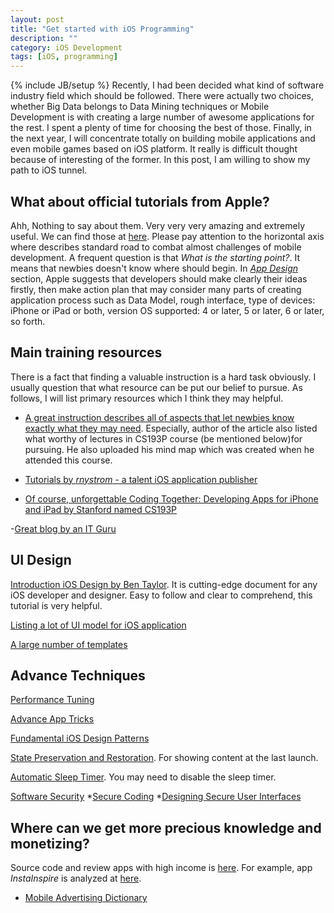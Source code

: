 ```yaml
---
layout: post
title: "Get started with iOS Programming"
description: ""
category: iOS Development
tags: [iOS, programming]
---
```

{% include JB/setup %}
Recently, I had been decided what kind of software industry field which should be followed. There were actually two choices, whether Big Data belongs to Data Mining techniques or Mobile Development is with creating a large number of awesome applications for the rest. I spent a plenty of time for choosing the best of those. Finally, in the next year, I will concentrate totally on building mobile applications and even mobile games based on iOS platform. It really is difficult thought because of interesting of the former. In this post, I am willing to show my path to iOS tunnel.

## What about official tutorials from Apple? 
Ahh, Nothing to say about them. Very very very amazing and extremely useful. We can find those at [here](http://developer.apple.com/library/ios/#referencelibrary/GettingStarted/RoadMapiOS/). Please pay attention to the horizontal axis where describes standard road to combat almost challenges of mobile development.
A frequent question is that *What is the starting point?*. It means that newbies doesn't know where should begin. In [*App Design*](http://developer.apple.com/library/ios/#referencelibrary/GettingStarted/RoadMapiOS/chapters/DesignYourAppwithCare/DesignYourAppWithCare/DesignYourAppWithCare.html) section, Apple suggests that developers should make clearly their ideas firstly, then make action plan that may consider many parts of creating application process such as Data Model, rough interface, type of devices: iPhone or iPad or both, version OS supported: 4 or later, 5 or later, 6 or later, so forth. 

## Main training resources
There is a fact that finding a valuable instruction is a hard task obviously. I usually question that what resource can be put our belief to pursue. As follows, I will list primary resources which I think they may helpful.

- [A great instruction describes all of aspects that let newbies know exactly what they may need](http://looksok.wordpress.com/2012/12/22/best-iphoneios-programming-tutorials/). Especially, author of the article also listed what worthy of lectures in CS193P course (be mentioned below)for pursuing. He also uploaded his mind map which was created when he attended this course.

- [Tutorials by *rnystrom* - a talent iOS application publisher](https://github.com/rnystrom/iOS-Best-Practices)

- [Of course, unforgettable Coding Together: Developing Apps for iPhone and iPad by Stanford named CS193P](https://itunes.apple.com/us/course/coding-together-developing/id593208016)

-[Great blog by an IT Guru](http://zeroheroblog.com/)

## UI Design
[Introduction iOS Design by Ben Taylor](http://taybenlor.com/2013/05/21/designing-for-ios.html). It is cutting-edge document for any iOS developer and designer. Easy to follow and clear to comprehend, this tutorial is very helpful.

[Listing a lot of UI model for iOS application](http://pttrns.com/)

[A large number of templates](https://www.cocoacontrols.com/)

## Advance Techniques
[Performance Tuning](http://developer.apple.com/library/ios/#documentation/iphone/conceptual/iphoneosprogrammingguide/PerformanceTuning/PerformanceTuning.html#//apple_ref/doc/uid/TP40007072-CH8-SW1)

[Advance App Tricks](http://developer.apple.com/library/ios/#documentation/iphone/conceptual/iphoneosprogrammingguide/AdvancedAppTricks/AdvancedAppTricks.html#//apple_ref/doc/uid/TP40007072-CH7-SW6)

[Fundamental iOS Design Patterns](http://developer.apple.com/library/ios/#documentation/iphone/conceptual/iphoneosprogrammingguide/AppDesignBasics/AppDesignBasics.html#//apple_ref/doc/uid/TP40007072-CH2-SW1)

[State Preservation and Restoration](http://developer.apple.com/library/ios/#documentation/iphone/conceptual/iphoneosprogrammingguide/StatePreservation/StatePreservation.html#//apple_ref/doc/uid/TP40007072-CH11-SW13). For showing content at the last launch. 

[Automatic Sleep Timer](http://developer.apple.com/library/ios/#documentation/iphone/conceptual/iphoneosprogrammingguide/TheiOSEnvironment/TheiOSEnvironment.html#//apple_ref/doc/uid/TP40007072-CH9-SW1). You may need to disable the sleep timer.

[Software Security](http://developer.apple.com/library/ios/#documentation/Security/Conceptual/Security_Overview/Introduction/Introduction.html#//apple_ref/doc/uid/TP30000976-CH1-SW1)
	*[Secure Coding](http://developer.apple.com/library/ios/#documentation/Security/Conceptual/SecureCodingGuide/Introduction.html#//apple_ref/doc/uid/TP40002415)
	*[Designing Secure User Interfaces](http://developer.apple.com/library/ios/#documentation/Security/Conceptual/SecureCodingGuide/Articles/AppInterfaces.html#//apple_ref/doc/uid/TP40002862)

## Where can we get more precious knowledge and monetizing?
Source code and review apps with high income is [here](http://iosapptemplate.com/). For example, app _InstaInspire_ is analyzed at [here](http://iosapptemplate.com/2013/05/14/instainspire-photo-app-with-audio-recorder-feature-app-template/).

- [Mobile Advertising Dictionary](http://www.amobee.com/dictionary/)


